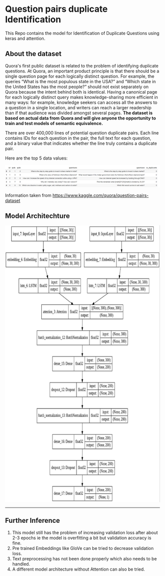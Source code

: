 # Question pairs duplicate Identification
This Repo contains the model for Identification of Duplicate Questions using keras and attention.

## About the dataset

Quora's first public dataset is related to the problem of identifying duplicate questions. At Quora, an important product principle is that there should be a single question page for each logically distinct question. For example, the queries “What is the most populous state in the USA?” and “Which state in the United States has the most people?” should not exist separately on Quora because the intent behind both is identical. Having a canonical page for each logically distinct query makes knowledge-sharing more efficient in many ways: for example, knowledge seekers can access all the answers to a question in a single location, and writers can reach a larger readership than if that audience was divided amongst several pages.
**The dataset is based on actual data from Quora and will give anyone the opportunity to train and test models of semantic equivalence.**

There are over 400,000 lines of potential question duplicate pairs. Each line contains IDs for each question in the pair, the full text for each question, and a binary value that indicates whether the line truly contains a duplicate pair.

Here are the top 5 data values:
<div align='center'>
  <img src = "https://github.com/praneethratna/Question-pairs-duplicate/blob/master/data-image.png" alt = "drawing"/></br>
</div>

Information taken from https://www.kaggle.com/quora/question-pairs-dataset

## Model Architechture
<div align='center'>
  <img src = "https://github.com/praneethratna/Question-pairs-duplicate/blob/master/model.jpeg" alt = "drawing" width = "900" height = "900"/></br>
</div>

<hr>

## Further Inference
<ol type = "1">
  <li>This model still has the problem of increasing validation loss after about 2-3 epochs ie the model is overfitting a bit but validation accuracy is fine.</li>
  <li>Pre trained Embeddings like GloVe can be tried to decrease validation loss.</li>
  <li>Text preprocessing has not been done properly which also needs to be handled.</li>
  <li>A different model architecture without Attention can also be tried.</li>
</ol>  
